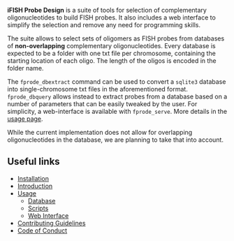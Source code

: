 **iFISH Probe Design** is a suite of tools for selection of complementary oligonucleotides to build FISH probes. It also includes a web interface to simplify the selection and remove any need for programming skills.

The suite allows to select sets of oligomers as FISH probes from databases of **non-overlapping** complementary oligonucleotides. Every database is expected to be a folder with one txt file per chromosome, containing the starting location of each oligo. The length of the oligos is encoded in the folder name.

The `fprode_dbextract` command can be used to convert a `sqlite3` database into single-chromosome txt files in the aforementioned format. `fprode_dbquery` allows instead to extract probes from a database based on a number of parameters that can be easily tweaked by the user. For simplicity, a web-interface is available with `fprode_serve`. More details in the [usage page](https://ggirelli.github.io/iFISH-probe-design/usage).

While the current implementation does not allow for overlapping oligonucleotides in the database, we are planning to take that into account.

## Useful links

* [Installation](https://ggirelli.github.io/iFISH-probe-design/install)
* [Introduction](https://ggirelli.github.io/iFISH-probe-design/intro)
* [Usage](https://ggirelli.github.io/iFISH-probe-design/usage)
    - [Database](https://ggirelli.github.io/iFISH-probe-design/database)
    - [Scripts](https://ggirelli.github.io/iFISH-probe-design/scripts)
    - [Web Interface](https://ggirelli.github.io/iFISH-probe-design/web_interface)
* [Contributing Guidelines](https://ggirelli.github.io/iFISH-probe-design/contributing)
* [Code of Conduct](https://ggirelli.github.io/iFISH-probe-design/code_of_conduct)